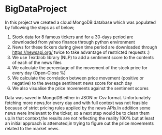 # BigDataProject
In this project we created a cloud MongoDB database which was populated by following the steps as of below;
  1) Stock data for 8 famous tickers and for a 30-days period are downloaded from yahoo finance through python environment
  2) News for these tickers during given time period are downloaded through https://newsapi.org/ twice to take advantage of restricted requests :)
  3) We use Textblob library (NLP) to add a sentiment score to the contents of each of the news files
  4) We calculate the percentage of the movement of the stock price for every day (Open-Close %)
  5) We calculate the correlation between price movement (positive or negative) to the average sentiment news score for each day
  6) We also visualise the price movements against the sentiment scores

Data was saved in MongoDB either in JSON or Csv format. Unfortunately fetching more news,for every day and with full context was not feasible because of strict pricing rules applied by the news APIs.In addition some news were irrelevant to the ticker, so a next step would be to clean them up.In that context,the results are not reflecting the reality 100% but at least an initial approach is attemoted,in trying to figure out the price movements related to the market news.
